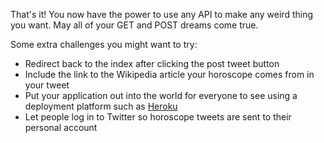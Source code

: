That's it! You now have the power to use any API to make any weird thing you want. May all of your GET and POST dreams come true.

Some extra challenges you might want to try:
- Redirect back to the index after clicking the post tweet button
- Include the link to the Wikipedia article your horoscope comes from in your tweet
- Put your application out into the world for everyone to see using a deployment platform such as [Heroku](https://www.heroku.com/)
- Let people log in to Twitter so horoscope tweets are sent to their personal account

